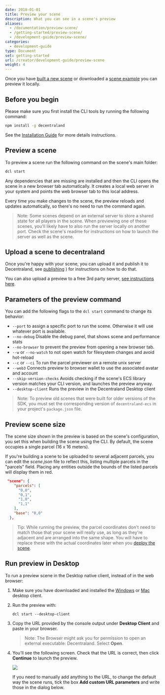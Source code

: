 ```yaml
---
date: 2018-01-01
title: Preview your scene
description: What you can see in a scene's preview
aliases:
  - /documentation/preview-scene/
  - /getting-started/preview-scene/
  - /development-guide/preview-scene/
categories:
  - development-guide
type: Document
set: getting-started
url: /creator/development-guide/preview-scene
weight: 4
---
```


Once you have [built a new scene](https://docs.decentraland.org/#create-your-first-scene) or downloaded a [scene example](https://github.com/decentraland-scenes/Awesome-Repository#examples) you can preview it locally.

## Before you begin

Please make sure you first install the CLI tools by running the following command:

```bash
npm install -g decentraland
```

See the [Installation Guide](/creator/development-guide/installation-guide) for more details instructions.

## Preview a scene

To preview a scene run the following command on the scene's main folder:

```bash
dcl start
```

Any dependencies that are missing are installed and then the CLI opens the scene in a new browser tab automatically. It creates a local web server in your system and points the web browser tab to this local address.

Every time you make changes to the scene, the preview reloads and updates automatically, so there's no need to run the command again.

> Note: Some scenes depend on an external server to store a shared state for all players in the scene. When previewing one of these scenes, you'll likely have to also run the server locally on another port. Check the scene's readme for instructions on how to launch the server as well as the scene.

## Upload a scene to decentraland

Once you're happy with your scene, you can upload it and publish it to Decentraland, see [publishing](/creator/development-guide/publishing) ) for instructions on how to do that.

You can also upload a preview to a free 3rd party server, [see instructions here](/creator/development-guide/deploy-third-party).

## Parameters of the preview command

You can add the following flags to the `dcl start` command to change its behavior:

- `--port` to assign a specific port to run the scene. Otherwise it will use whatever port is available.
- `--no-debug` Disable the debug panel, that shows scene and performance stats
- `--no-browser` to prevent the preview from opening a new browser tab.
- `--w` or `--no-watch` to not open watch for filesystem changes and avoid hot-reload
- `--c` or `--ci` To run the parcel previewer on a remote unix server
- `--web3` Connects preview to browser wallet to use the associated avatar and account
- `--skip-version-checks` Avoids checking if the scene's ECS library version matches your CLI version, and launches the preview anyway.
- `--desktop-client` Runs the preview in the Decentraland Desktop client

> Note: To preview old scenes that were built for older versions of the SDK, you must set the corresponding version of `decentraland-ecs` in your project's `package.json` file.

## Preview scene size

The scene size shown in the preview is based on the scene's configuration, you set this when building the scene using the CLI. By default, the scene occupies a single parcel (16 x 16 meters).

If you're building a scene to be uploaded to several adjacent parcels, you can edit the _scene.json_ file to reflect this, listing multiple parcels in the "parcels" field. Placing any entities outside the bounds of the listed parcels will display them in red.

```json
 "scene": {
    "parcels": [
      "0,0",
      "0,1",
      "1,0",
      "1,1"
    ],
    "base": "0,0"
  },
```

> Tip: While running the preview, the parcel coordinates don't need to match those that your scene will really use, as long as they're adjacent and are arranged into the same shape. You will have to replace these with the actual coordinates later when you [deploy the scene](#upload-a-scene-to-decentraland).

## Run preview in Desktop

To run a preview scene in the Desktop native client, instead of in the web browser: 


1) Make sure you have downloaded and installed the [Windows](https://decentraland.org/download/) or [Mac](https://github.com/decentraland/explorer-desktop-launcher/releases/latest/download/Decentraland.dmg) desktop client.

2) Run the preview with:

	`dcl start --desktop-client`

3) Copy the URL provided by the console output under **Desktop Client** and paste in your browser.

	> Note: The Browser might ask you for permission to open an external executable: Decentraland. Select **Open**.

4) You'll see the following screen. Check that the URL is correct, then click **Continue** to launch the preview.

	![](/images/media/desktop-preview.png)

	If you need to manually add anything to the URL, to change the default way the scene runs, tick the box **Add custom URL parameters** and write those in the dialog below.

 
